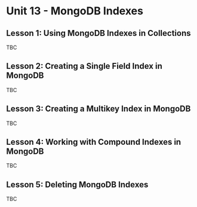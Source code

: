 # Unit 13 - MongoDB Indexes

## Lesson 1: Using MongoDB Indexes in Collections

TBC

## Lesson 2: Creating a Single Field Index in MongoDB

TBC

## Lesson 3: Creating a Multikey Index in MongoDB

TBC

## Lesson 4: Working with Compound Indexes in MongoDB

TBC

## Lesson 5: Deleting MongoDB Indexes

TBC